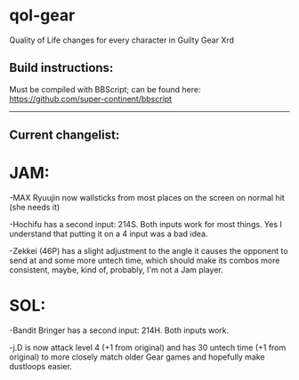 # qol-gear
 Quality of Life changes for every character in Guilty Gear Xrd

## Build instructions:

Must be compiled with BBScript; can be found here: https://github.com/super-continent/bbscript

--- 

## Current changelist:

# JAM:

-MAX Ryuujin now wallsticks from most places on the screen on normal hit (she needs it)

-Hochifu has a second input: 214S. Both inputs work for most things. Yes I understand that putting it on a 4 input was a bad idea.

-Zekkei (46P) has a slight adjustment to the angle it causes the opponent to send at and some more untech time, which should make its combos more consistent, maybe, kind of, probably, I'm not a Jam player.



# SOL:

-Bandit Bringer has a second input: 214H. Both inputs work.

-j.D is now attack level 4 (+1 from original) and has 30 untech time (+1 from original) to more closely match older Gear games and hopefully make dustloops easier.